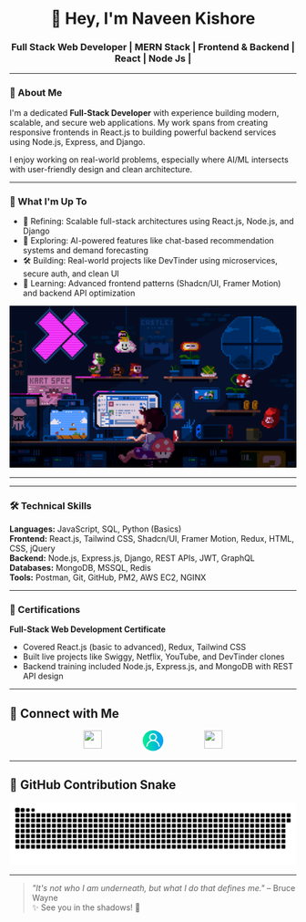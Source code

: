 <h1 align="center">👋 Hey, I'm Naveen Kishore</h1>
<h3 align="center">Full Stack Web Developer | MERN Stack | Frontend & Backend | React | Node Js |</h3>

---

### 🌟 About Me

I'm a dedicated **Full-Stack Developer** with experience building modern, scalable, and secure web applications. My work spans from creating responsive frontends in React.js to building powerful backend services using Node.js, Express, and Django.

I enjoy working on real-world problems, especially where AI/ML intersects with user-friendly design and clean architecture.

---

### 🔭 What I'm Up To

- 🚀 Refining: Scalable full-stack architectures using React.js, Node.js, and Django  
- 🤖 Exploring: AI-powered features like chat-based recommendation systems and demand forecasting  
- 🛠️ Building: Real-world projects like DevTinder using microservices, secure auth, and clean UI  
- 🌱 Learning: Advanced frontend patterns (Shadcn/UI, Framer Motion) and backend API optimization  


<p align="center">
  <img src="git.gif" alt="Working animation" width="800"/>
</p>

---

---

### 🛠️ Technical Skills

**Languages:** JavaScript, SQL, Python (Basics)  
**Frontend:** React.js, Tailwind CSS, Shadcn/UI, Framer Motion, Redux, HTML, CSS, jQuery  
**Backend:** Node.js, Express.js, Django, REST APIs, JWT, GraphQL  
**Databases:** MongoDB, MSSQL, Redis  
**Tools:** Postman, Git, GitHub, PM2, AWS EC2, NGINX

---


### 📜 Certifications

**Full-Stack Web Development Certificate**  
- Covered React.js (basic to advanced), Redux, Tailwind CSS  
- Built live projects like Swiggy, Netflix, YouTube, and DevTinder clones  
- Backend training included Node.js, Express.js, and MongoDB with REST API design

---

## 🔗 Connect with Me

<p align="center" style="display: flex; justify-content: center; gap: 30px;"> 
  <a href="https://www.github.com/57naveen"><img src="https://www.vectorlogo.zone/logos/github/github-tile.svg" width="32" height="32" /></a> &nbsp &nbsp
  <a href="https://portfolio-new-57naveens-projects.vercel.app/"><img src="user (2).png" width="36" height="36" /></a> &nbsp &nbsp
  <!-- <a href="http://www.instagram.com/"><img src="https://raw.githubusercontent.com/danielcranney/readme-generator/main/public/icons/socials/instagram.svg" width="32" height="32" /></a> &nbsp &nbsp -->
  <a href="https://www.linkedin.com/in/naveenkishore-s"><img src="https://raw.githubusercontent.com/danielcranney/readme-generator/main/public/icons/socials/linkedin.svg" width="32" height="32" /></a>
</p>

---

## 🐍 GitHub Contribution Snake

<p align="center">
  <picture>
    <source media="(prefers-color-scheme: dark)" srcset="https://raw.githubusercontent.com/57naveen/57naveen/output/github-snake-dark.svg" />
    <source media="(prefers-color-scheme: light)" srcset="https://raw.githubusercontent.com/57naveen/57naveen/output/github-snake.svg" />
    <img alt="GitHub Snake" src="https://raw.githubusercontent.com/57naveen/57naveen/output/github-snake.svg" />
  </picture>
</p>

---

> _"It's not who I am underneath, but what I do that defines me."_ – Bruce Wayne  
> ✨ See you in the shadows! 🦇
